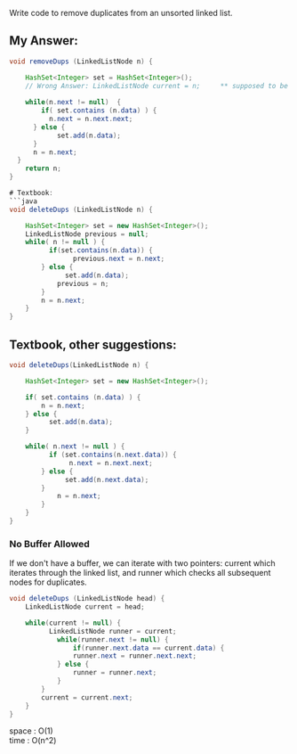
Write code to remove duplicates from an unsorted linked list. 


## My Answer:

```java
void removeDups (LinkedListNode n) {

	HashSet<Integer> set = HashSet<Integer>();
	// Wrong Answer: LinkedListNode current = n;     ** supposed to be like this: →   LinkedListNode previous = null;**
	
	while(n.next != null)  {
	    if( set.contains (n.data) ) {
          n.next = n.next.next;
      } else {
	        set.add(n.data);
      }
      n = n.next;
  }
	return n;
}

# Textbook: 
```java
void deleteDups (LinkedListNode n) {

    HashSet<Integer> set = new HashSet<Integer>();
    LinkedListNode previous = null;
    while( n != null ) {
	      if(set.contains(n.data)) {
		        previous.next = n.next;
        } else {
	          set.add(n.data);
  	        previous = n;
        }
        n = n.next;
    }
}
```

## Textbook, other suggestions:

```java
void deleteDups(LinkedListNode n) {

    HashSet<Integer> set = new HashSet<Integer>();

    if( set.contains (n.data) ) {
        n = n.next;	
    } else {
	      set.add(n.data);
    }

    while( n.next != null ) {
	      if (set.contains(n.next.data)) {
	           n.next = n.next.next;
        } else {
	          set.add(n.next.data);
        }
            n = n.next;
        }
    }
}
```

### No Buffer Allowed
If we don't have a buffer, we can iterate with two pointers: current which iterates through the linked list, and runner which checks all subsequent nodes for duplicates.

```java
void deleteDups (LinkedListNode head) {
    LinkedListNode current = head;

    while(current != null) {
	      LinkedListNode runner = current;
		    while(runner.next != null) {
		        if(runner.next.data == current.data) {
                runner.next = runner.next.next;
            } else {
                runner = runner.next;
            }
        }
        current = current.next;
    }
}
```
space : O(1) <br />
time : O(n^2)
